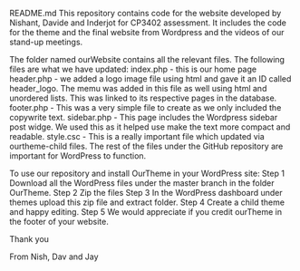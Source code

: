 README.md
This repository contains code for the website developed by Nishant, Davide and Inderjot for CP3402 assessment. It includes the code for the theme and the final website from Wordpress and the videos of our stand-up meetings. 

The folder named ourWebsite contains all the relevant files. The following files are what we have updated: index.php - this is our home page
header.php - we added a logo image file using html and gave it an ID called header_logo. The memu was added in this file as well using html and unordered lists. This was linked to its respective pages in the database. 
footer.php - This was a very simple file to create as we only included the copywrite text. 
sidebar.php - This page includes the Wordpress sidebar post widge. We used this as it helped use make the text more compact and readable. 
style.csc - This is a really important file which updated via ourtheme-child files. The rest of the files under the GitHub repository are important for WordPress to function. 

To use our repository and install OurTheme in your WordPress site: 
Step 1 Download all the WordPress files under the master branch in the folder OurTheme.
Step 2 Zip the files
Step 3 In the WordPress dashboard under themes upload this zip file and extract folder. 
Step 4 Create a child theme and happy editing.
Step 5 We would appreciate if you credit ourTheme in the footer of your website. 

Thank you  

From
Nish, Dav and Jay
